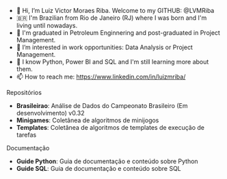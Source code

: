 - 👋 Hi, I’m Luiz Victor Moraes Riba. Welcome to my GITHUB: @LVMRiba
- 🇧🇷 I'm Brazilian from Rio de Janeiro (RJ) where I was born and I'm living until nowadays.
- 👷 I'm graduated in Petroleum Enginnering and post-graduated in Project Management.
- 👀 I’m interested in work opportunities: Data Analysis or Project Management.
- 🌱 I know Python, Power BI and SQL and I'm still learning more about them.
- 📫 How to reach me: https://www.linkedin.com/in/luizmriba/

Repositórios
- **Brasileirao**: Análise de Dados do Campeonato Brasileiro (Em desenvolvimento) v0.32
- **Minigames**: Coletânea de algoritmos de minijogos
- **Templates**: Coletânea de algoritmos de templates de execução de tarefas

Documentação
- **Guide Python**: Guia de documentação e conteúdo sobre Python
- **Guide SQL**: Guia de documentação e conteúdo sobre SQL

<!---
LVMRiba/LVMRiba is a ✨ special ✨ repository because its `README.md` (this file) appears on your GitHub profile.
You can click the Preview link to take a look at your changes.
--->
